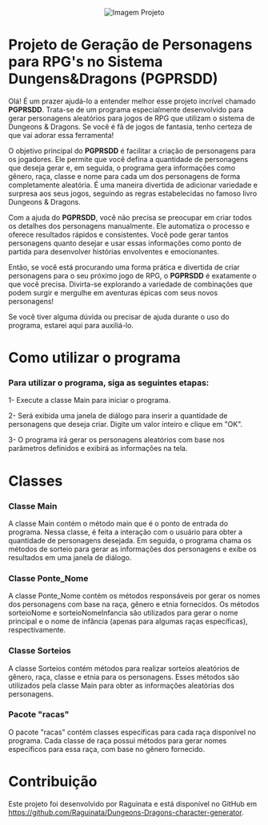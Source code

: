 <p align="center">
  <img src="https://imgur.com/KFRULLP" alt="Imagem Projeto" />
</p>

# Projeto de Geração de Personagens para RPG's no Sistema Dungens&Dragons (PGPRSDD)

Olá! É um prazer ajudá-lo a entender melhor esse projeto incrível chamado **PGPRSDD**. Trata-se de um programa especialmente desenvolvido para gerar personagens aleatórios para jogos de RPG que utilizam o sistema de Dungeons & Dragons. Se você é fã de jogos de fantasia, tenho certeza de que vai adorar essa ferramenta!

O objetivo principal do **PGPRSDD** é facilitar a criação de personagens para os jogadores. Ele permite que você defina a quantidade de personagens que deseja gerar e, em seguida, o programa gera informações como gênero, raça, classe e nome para cada um dos personagens de forma completamente aleatória. É uma maneira divertida de adicionar variedade e surpresa aos seus jogos, seguindo as regras estabelecidas no famoso livro Dungeons & Dragons.

Com a ajuda do **PGPRSDD**, você não precisa se preocupar em criar todos os detalhes dos personagens manualmente. Ele automatiza o processo e oferece resultados rápidos e consistentes. Você pode gerar tantos personagens quanto desejar e usar essas informações como ponto de partida para desenvolver histórias envolventes e emocionantes.

Então, se você está procurando uma forma prática e divertida de criar personagens para o seu próximo jogo de RPG, o **PGPRSDD** é exatamente o que você precisa. Divirta-se explorando a variedade de combinações que podem surgir e mergulhe em aventuras épicas com seus novos personagens!

Se você tiver alguma dúvida ou precisar de ajuda durante o uso do programa, estarei aqui para auxiliá-lo.

# Como utilizar o programa

### Para utilizar o programa, siga as seguintes etapas:

1- Execute a classe Main para iniciar o programa.

2- Será exibida uma janela de diálogo para inserir a quantidade de personagens que deseja criar. Digite um valor inteiro e clique em "OK".

3- O programa irá gerar os personagens aleatórios com base nos parâmetros definidos e exibirá as informações na tela.

# Classes

### Classe Main

A classe Main contém o método main que é o ponto de entrada do programa. Nessa classe, é feita a interação com o usuário para obter a quantidade de personagens desejada. Em seguida, o programa chama os métodos de sorteio para gerar as informações dos personagens e exibe os resultados em uma janela de diálogo.

### Classe Ponte_Nome

A classe Ponte_Nome contém os métodos responsáveis por gerar os nomes dos personagens com base na raça, gênero e etnia fornecidos. Os métodos sorteioNome e sorteioNomeInfancia são utilizados para gerar o nome principal e o nome de infância (apenas para algumas raças específicas), respectivamente.

### Classe Sorteios

A classe Sorteios contém métodos para realizar sorteios aleatórios de gênero, raça, classe e etnia para os personagens. Esses métodos são utilizados pela classe Main para obter as informações aleatórias dos personagens.

### Pacote "racas"

O pacote "racas" contém classes específicas para cada raça disponível no programa. Cada classe de raça possui métodos para gerar nomes específicos para essa raça, com base no gênero fornecido.

# Contribuição

Este projeto foi desenvolvido por Raguinata e está disponível no GitHub em https://github.com/Raguinata/Dungeons-Dragons-character-generator.

